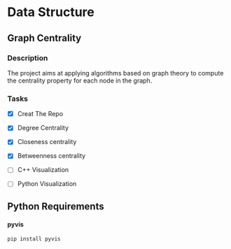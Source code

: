 # Data Structure
## Graph Centrality

### Description
The project aims at applying algorithms based on graph theory to compute the centrality property for each node in the graph.

### Tasks
- [x] Creat The Repo
- [x] Degree Centrality
- [x] Closeness centrality
- [x] Betweenness centrality
- [ ] C++ Visualization 
- [ ] Python Visualization


## Python Requirements
#### pyvis 
```
pip install pyvis
```
